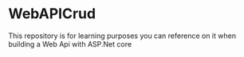 # WebAPICrud
This repository is for learning purposes you can reference on it when building a Web Api with ASP.Net core 
